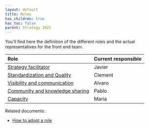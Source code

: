 ```yaml
---
layout: default
title: Roles
has_children: true
has_toc: false
parent: Strategy 2021
---
```


You'll find here the definition of the different roles and the actual representatives for the front end team.

| Role | Current responsible |
|:--|:--|
| [Strategy facilitator](/docs/strategy-2021/roles/strategy) | Javier |
| [Standardization and Quality](/docs/strategy-2021/roles/standardization-quality) | Clement |
| [Visibility and communication](/docs/strategy-2021/roles/visibility-communication) | Alvaro |
| [Community and knowledge sharing](/docs/strategy-2021/roles/community) | Pablo |
| [Capacity](/docs/strategy-2021/roles/capacity/) | Maria |

Related documents:

* [How to adopt a role](/docs/guidelines/role-adoption)